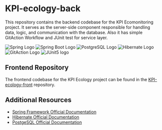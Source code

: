 # KPI-ecology-back

This repository contains the backend codebase for the KPI Ecomonitoring project. It serves as the server-side component responsible for handling data, logic, and communication with the database. Also it has simple GitAction Workflow and JUnit test for service layer.

![Spring Logo](https://img.shields.io/badge/Spring-6DB33F?style=for-the-badge&logo=spring&logoColor=white) ![Spring Boot Logo](https://img.shields.io/badge/Spring_Boot-F2F4F9?style=for-the-badge&logo=spring-boot) ![PostgreSQL Logo](https://img.shields.io/badge/PostgreSQL-316192?style=for-the-badge&logo=postgresql&logoColor=white) ![Hibernate Logo](https://img.shields.io/badge/Hibernate-59666C?style=for-the-badge&logo=Hibernate&logoColor=white) ![GitAction Logo](https://img.shields.io/badge/GitHub_Actions-2088FF?style=for-the-badge&logo=github-actions&logoColor=white) ![JUnit5 logo](https://img.shields.io/badge/Junit5-25A162?style=for-the-badge&logo=junit5&logoColor=white)

## Frontend Repository

The frontend codebase for the KPI Ecology project can be found in the [KPI-ecology-front](https://github.com/DenysLiubchenko/KPI-ecology-front) repository.

## Additional Resources
- [Spring Framework Official Documentation](https://spring.io/guides)
- [Hibernate Official Documentation](https://hibernate.org/orm/documentation/5.5/)
- [PostgeSQL Official Documentation](https://www.postgresql.org/docs/current/index.html)
